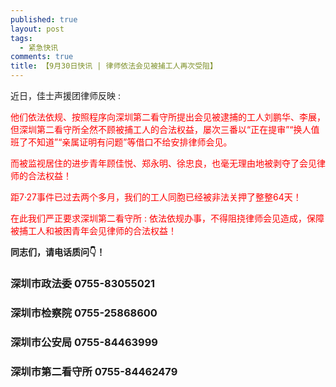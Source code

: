```yaml
---
published: true
layout: post
tags:
  - 紧急快讯
comments: true
title: 【9月30日快讯 | 律师依法会见被捕工人再次受阻】
---
```


<head size= "16px">
  
  近日，佳士声援团律师反映 :
  
  </head>

<font color= 'red'>
  
  他们依法依规、按照程序向深圳第二看守所提出会见被逮捕的工人刘鹏华、李展，但深圳第二看守所全然不顾被捕工人的合法权益，屡次三番以“正在提审”“换人值班了不知道”“亲属证明有问题”等借口不给安排律师会见。
  
  </font>

<font color= 'red'>
  
  而被监视居住的进步青年顾佳悦、郑永明、徐忠良，也毫无理由地被剥夺了会见律师的合法权益！
  
  </font>

<font color= 'red'> 
  
  距7·27事件已过去两个多月，我们的工人同胞已经被非法关押了整整64天！
  
  </font>

<font color= 'red'>
  
  在此我们严正要求深圳第二看守所 : 依法依规办事，不得阻挠律师会见造成，保障被捕工人和被困青年会见律师的合法权益！
  
  </font>

**同志们，请电话质问👇！**

### 深圳市政法委 0755-83055021
### 深圳市检察院 0755-25868600
### 深圳市公安局 0755-84463999
### 深圳市第二看守所 0755-84462479
